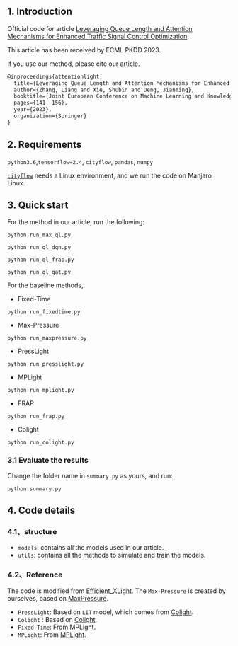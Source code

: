 ## 1. Introduction


Official code for article [Leveraging Queue Length and Attention Mechanisms for Enhanced Traffic Signal Control Optimization](https://doi.org/10.1007/978-3-031-43430-3_9).

This article has been received by ECML PKDD 2023.

If you use our method, please cite our article.
```latex
@inproceedings{attentionlight,
  title={Leveraging Queue Length and Attention Mechanisms for Enhanced Traffic Signal Control Optimization},
  author={Zhang, Liang and Xie, Shubin and Deng, Jianming},
  booktitle={Joint European Conference on Machine Learning and Knowledge Discovery in Databases},
  pages={141--156},
  year={2023},
  organization={Springer}
}

```

## 2. Requirements
`python3.6`,`tensorflow=2.4`, `cityflow`, `pandas`, `numpy`

[`cityflow`](https://github.com/cityflow-project/CityFlow.git) needs a Linux environment, and we run the code on Manjaro Linux.


## 3. Quick start

For the method in our article, run the following:
```shell
python run_max_ql.py
```
```shell
python run_ql_dqn.py
```
```shell
python run_ql_frap.py
```
```shell
python run_ql_gat.py
```

For the baseline methods,
- Fixed-Time
```shell
python run_fixedtime.py
```
- Max-Pressure
```shell
python run_maxpressure.py
```
- PressLight
```shell
python run_presslight.py
```
- MPLight
```shell
python run_mplight.py
```
- FRAP
```shell
python run_frap.py
```
- Colight
```shell
python run_colight.py
```
### 3.1 Evaluate the results
Change the folder name in `summary.py` as yours, and run: 
```shell
python summary.py
```
## 4. Code details
### 4.1、structure
- `models`: contains all the models used in our article.
- `utils`: contains all the methods to simulate and train the models.

### 4.2、Reference

The code is modified from [Efficient_XLight](https://github.com/LiangZhang1996/Efficient_XLight.git).
The `Max-Pressure` is created by ourselves, based on [MaxPressure](https://www.sciencedirect.com/science/article/pii/S0968090X13001782).
- `PressLight`: Based on `LIT` model, which comes from [Colight](https://github.com/wingsweihua/colight.git).
- `Colight` : Based on [Colight](https://github.com/wingsweihua/colight.git).
- `Fixed-Time`: From [MPLight](https://github.com/Chacha-Chen/MPLight.git).
- `MPLight`: From [MPLight](https://github.com/Chacha-Chen/MPLight.git).


